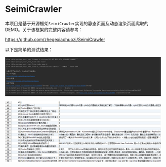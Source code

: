 # SeimiCrawler

本项目是基于开源框架`SeimiCrawler`实现的静态页面及动态渲染页面爬取的DEMO。关于该框架的完整内容请参考：

https://github.com/zhegexiaohuozi/SeimiCrawler

以下是简单的测试结果：

![image](images/271159351765458898.png)

![image](images/486748473826304702.png)


